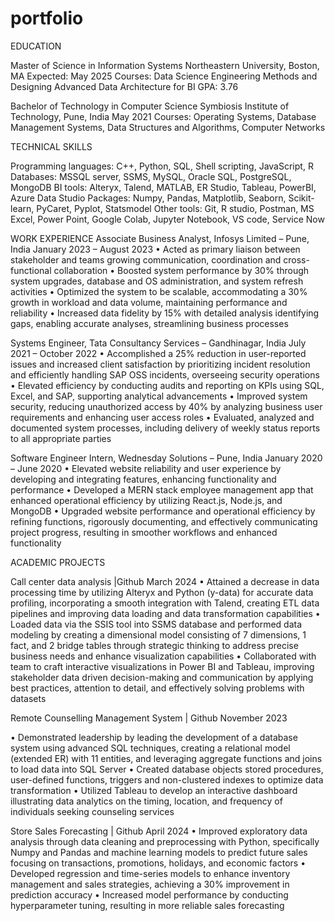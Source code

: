 # portfolio

EDUCATION

Master of Science in Information Systems 
Northeastern University, Boston, MA                                                                                                                                                        Expected: May 2025 Courses: Data Science Engineering Methods and Designing Advanced Data Architecture for BI                                                                                                           GPA: 3.76

Bachelor of Technology in Computer Science 
Symbiosis Institute of Technology, Pune, India                                                                                                                                                       May 2021 Courses: Operating Systems, Database Management Systems, Data Structures and Algorithms, Computer Networks

TECHNICAL SKILLS 

Programming languages: C++, Python, SQL, Shell scripting, JavaScript, R
Databases: MSSQL server, SSMS, MySQL, Oracle SQL, PostgreSQL, MongoDB
BI tools: Alteryx, Talend, MATLAB, ER Studio, Tableau, PowerBI, Azure Data Studio
Packages: Numpy, Pandas, Matplotlib, Seaborn, Scikit-learn, PyCaret, Pyplot, Statsmodel
Other tools: Git, R studio, Postman, MS Excel, Power Point, Google Colab, Jupyter Notebook, VS code, Service Now

WORK EXPERIENCE
Associate Business Analyst, Infosys Limited – Pune, India                                                                                     January 2023 – August 2023
•	Acted as primary liaison between stakeholder and teams growing communication, coordination and cross-functional collaboration
•	Boosted system performance by 30% through system upgrades, database and OS administration, and system refresh activities 
•	Optimized the system to be scalable, accommodating a 30% growth in workload and data volume, maintaining performance and reliability
•	Increased data fidelity by 15% with detailed analysis identifying gaps, enabling accurate analyses, streamlining business processes

Systems Engineer, Tata Consultancy Services – Gandhinagar, India	                                                                 July 2021 – October 2022
•	Accomplished a 25% reduction in user-reported issues and increased client satisfaction by prioritizing incident resolution and efficiently handling SAP OSS incidents, overseeing security operations
•	Elevated efficiency by conducting audits and reporting on KPIs using SQL, Excel, and SAP, supporting analytical advancements
•	Improved system security, reducing unauthorized access by 40% by analyzing business user requirements and enhancing user access roles 
•	Evaluated, analyzed and documented system processes, including delivery of weekly status reports to all appropriate parties

Software Engineer Intern, Wednesday Solutions – Pune, India	                                                                                 January 2020 – June 2020
•	Elevated website reliability and user experience by developing and integrating features, enhancing functionality and performance
•	Developed a MERN stack employee management app that enhanced operational efficiency by utilizing React.js, Node.js, and MongoDB 
•	Upgraded website performance and operational efficiency by refining functions, rigorously documenting, and effectively communicating project progress, resulting in smoother workflows and enhanced functionality

ACADEMIC PROJECTS

Call center data analysis |Github                                                                                                                                                                   March 2024
•	Attained a decrease in data processing time by utilizing Alteryx and Python (y-data) for accurate data profiling, incorporating a smooth integration with Talend, creating ETL data pipelines and improving data loading and data transformation capabilities 
•	Loaded data via the SSIS tool into SSMS database and performed data modeling by creating a dimensional model consisting of 7 dimensions, 1 fact, and 2 bridge tables through strategic thinking to address precise business needs and enhance visualization capabilities
•	Collaborated with team to craft interactive visualizations in Power BI and Tableau, improving stakeholder data driven decision-making and communication by applying best practices, attention to detail, and effectively solving problems with datasets

Remote Counselling Management System | Github                                                                                                                                                    November 2023

•	Demonstrated leadership by leading the development of a database system using advanced SQL techniques, creating a relational model (extended ER) with 11 entities, and leveraging aggregate functions and joins to load data into SQL Server
•	Created database objects stored procedures, user-defined functions, triggers and non-clustered indexes to optimize data transformation
•	Utilized Tableau to develop an interactive dashboard illustrating data analytics on the timing, location, and frequency of individuals seeking counseling services

Store Sales Forecasting | Github                                                                                                                                                                    April 2024
•	Improved exploratory data analysis through data cleaning and preprocessing with Python, specifically Numpy and Pandas and machine learning models to predict future sales focusing on transactions, promotions, holidays, and economic factors
•	Developed regression and time-series models to enhance inventory management and sales strategies, achieving a 30% improvement in prediction accuracy
•	Increased model performance by conducting hyperparameter tuning, resulting in more reliable sales forecasting
